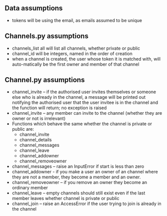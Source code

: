 ﻿## Data assumptions
*  tokens will be using the email, as emails assumed to be unique

## Channels.py assumptions
* channels_list all will list all channels, whether private or public
* channel_id will be integers, named in the order of creation
* when a channel is created, the user whose token it is matched with, will auto-matically be the first owner and member of that channel

## Channel.py assumptions
* channel_invite – if the authorised user invites themselves or someone else
    who is already in the channel, a message will be printed out notifying the
    authorised user that the user invitee is in the channel and the function 
    will return; no exception is raised
* channel_invite – any member can invite to the channel (whether they are owner or not is irrelevant) 
* Functions which behave the same whether the channel is private or public are:
    - channel_invite
    - channel_details
    - channel_messages
    - channel_leave
    - channel_addowner
    - channel_removeowner
* channel_messages – raise an InputError if start is less than zero
* channel_addowner - if you make a user an owner of an channel where they are not a member, they become a
member and an owner.
* channel_removeowner – if you remove an owner they become an ordinary member
* channel_leave – empty channels should still exist even if the last member leaves whether channel is private or public
* channel_join – raise an AccessError if the user trying to join is already in the channel 


